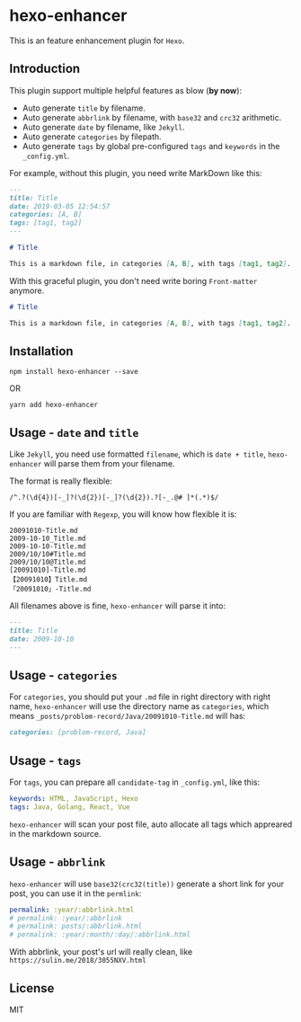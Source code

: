 # hexo-enhancer

This is an feature enhancement plugin for `Hexo`.

##  Introduction

This plugin support multiple helpful features as blow (**by now**):

- Auto generate `title` by filename.
- Auto generate `abbrlink` by filename, with `base32` and `crc32` arithmetic.
- Auto generate `date` by filename, like `Jekyll`.
- Auto generate `categories` by filepath.
- Auto generate `tags` by global pre-configured `tags` and `keywords` in the `_config.yml`.

For example, without this plugin, you need write MarkDown like this:

```markdown
---
title: Title
date: 2019-03-05 12:54:57
categories: [A, B]
tags: [tag1, tag2]
---

# Title

This is a markdown file, in categories [A, B], with tags [tag1, tag2].  

```

With this graceful plugin, you don't need write boring `Front-matter` anymore.

```markdown
# Title

This is a markdown file, in categories [A, B], with tags [tag1, tag2].
```

## Installation

```
npm install hexo-enhancer --save
```

OR

```
yarn add hexo-enhancer
```

## Usage - `date` and `title` 

Like `Jekyll`, you need use formatted `filename`, which is `date + title`, `hexo-enhancer` will parse them from your filename.

The format is really flexible:
```regexp
/^.?(\d{4})[-_]?(\d{2})[-_]?(\d{2}).?[-_.@# ]*(.*)$/
```

If you are familiar with `Regexp`, you will know how flexible it is:

```
20091010-Title.md
2009-10-10_Title.md
2009-10-10-Title.md
2009/10/10#Title.md
2009/10/10@Title.md
[20091010]-Title.md
【20091010】Title.md
「20091010」-Title.md
```

All filenames above is fine, `hexo-enhancer` will parse it into:

```markdown
---
title: Title
date: 2009-10-10
---
```
## Usage - `categories`

For `categories`, you should put your `.md` file in right directory with right name, `hexo-enhancer` will use the directory name as `categories`, 
which means `_posts/problom-record/Java/20091010-Title.md` will has:

```markdown
categories: [problom-record, Java]
```

## Usage - `tags`

For `tags`, you can prepare all `candidate-tag` in `_config.yml`,  like this:

```yaml
keywords: HTML, JavaScript, Hexo
tags: Java, Golang, React, Vue
```

`hexo-enhancer` will scan your post file, auto allocate all tags which appreared in the markdown source.

## Usage - `abbrlink`

`hexo-enhancer` will use `base32(crc32(title))` generate a short link for your post, you can use it in the `permlink`:

```yaml
permalink: :year/:abbrlink.html
# permalink: :year/:abbrlink
# permalink: posts/:abbrlink.html
# permalink: :year/:month/:day/:abbrlink.html
```

With abbrlink, your post's url will really clean, like `https://sulin.me/2018/3055NXV.html`

## License

MIT